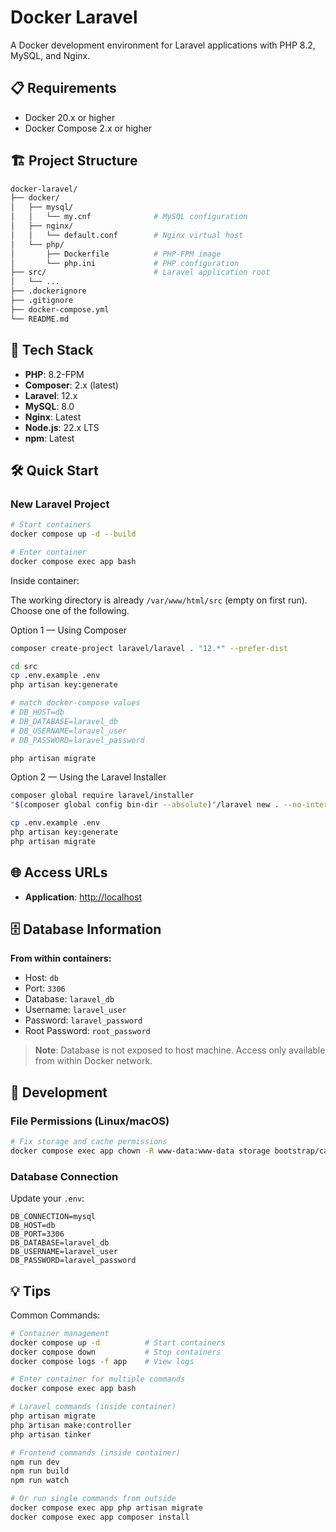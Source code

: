 # Docker Laravel

A Docker development environment for Laravel applications with PHP 8.2, MySQL, and Nginx.

## 📋 Requirements

- Docker 20.x or higher
- Docker Compose 2.x or higher

## 🏗️ Project Structure

```bash
docker-laravel/
├── docker/
│   ├── mysql/
│   │   └── my.cnf              # MySQL configuration
│   ├── nginx/
│   │   └── default.conf        # Nginx virtual host
│   └── php/
│       ├── Dockerfile          # PHP-FPM image
│       └── php.ini             # PHP configuration
├── src/                        # Laravel application root
│   └── ...
├── .dockerignore
├── .gitignore
├── docker-compose.yml
└── README.md
```

## 🚀 Tech Stack

- **PHP**: 8.2-FPM
- **Composer**: 2.x (latest)
- **Laravel**: 12.x
- **MySQL**: 8.0
- **Nginx**: Latest
- **Node.js**: 22.x LTS
- **npm**: Latest

## 🛠️ Quick Start

### New Laravel Project

```bash
# Start containers
docker compose up -d --build

# Enter container
docker compose exec app bash
```

Inside container:

The working directory is already `/var/www/html/src` (empty on first run). Choose one of the following.

Option 1 — Using Composer

```bash
composer create-project laravel/laravel . "12.*" --prefer-dist

cd src
cp .env.example .env
php artisan key:generate

# match docker-compose values
# DB_HOST=db
# DB_DATABASE=laravel_db
# DB_USERNAME=laravel_user
# DB_PASSWORD=laravel_password

php artisan migrate
```

Option 2 — Using the Laravel Installer

```bash
composer global require laravel/installer
"$(composer global config bin-dir --absolute)"/laravel new . --no-interaction

cp .env.example .env
php artisan key:generate
php artisan migrate
```

## 🌐 Access URLs

- **Application**: <http://localhost>

## 🗄️ Database Information

**From within containers:**

- Host: `db`
- Port: `3306`
- Database: `laravel_db`
- Username: `laravel_user`
- Password: `laravel_password`
- Root Password: `root_password`

> **Note**: Database is not exposed to host machine. Access only available from within Docker network.

## 🔧 Development

### File Permissions (Linux/macOS)

```bash
# Fix storage and cache permissions
docker compose exec app chown -R www-data:www-data storage bootstrap/cache
```

### Database Connection

Update your `.env`:

```env
DB_CONNECTION=mysql
DB_HOST=db
DB_PORT=3306
DB_DATABASE=laravel_db
DB_USERNAME=laravel_user
DB_PASSWORD=laravel_password
```

## 💡 Tips

Common Commands:

```bash
# Container management
docker compose up -d          # Start containers
docker compose down           # Stop containers
docker compose logs -f app    # View logs

# Enter container for multiple commands
docker compose exec app bash

# Laravel commands (inside container)
php artisan migrate
php artisan make:controller
php artisan tinker

# Frontend commands (inside container)
npm run dev
npm run build
npm run watch

# Or run single commands from outside
docker compose exec app php artisan migrate
docker compose exec app composer install
```
